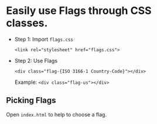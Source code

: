 # Easily use Flags through CSS classes.

- Step 1: Import `flags.css`

  `<link rel="stylesheet" href="flags.css">`

- Step 2: Use Flags

  `<div class="flag-{ISO 3166-1 Country-Code}"></div>`

  Example: `<div class="flag-us"></div>`

## Picking Flags

Open `index.html` to help to choose a flag.
